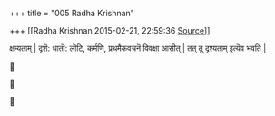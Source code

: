 +++
title = "005 Radha Krishnan"

+++
[[Radha Krishnan	2015-02-21, 22:59:36 [Source](https://groups.google.com/g/samskrita/c/eG5Sppv5J4Q)]]



क्षम्यताम् \| दृशॆ: धातॊ: लॊटि, कर्मणि, प्रथमैकवचनॆ विवक्षा आसीत् \| तत् तु दृश्यताम् इत्यॆव भवति \|  

  







